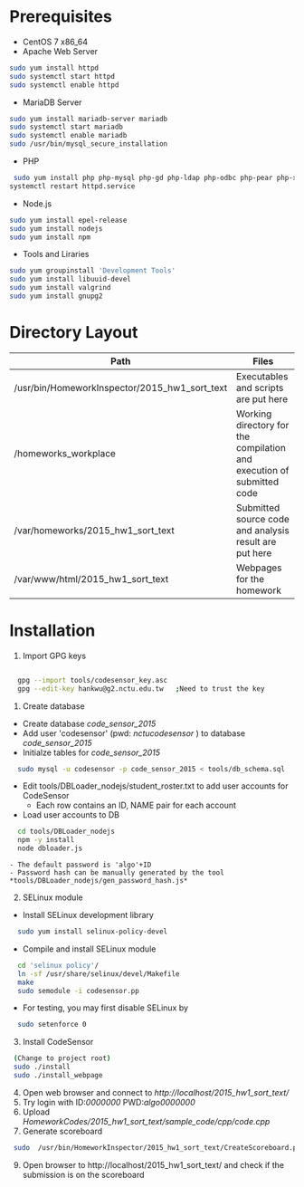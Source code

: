 
# Prerequisites
 - CentOS 7 x86_64
 - Apache Web Server

  ```sh
  sudo yum install httpd
  sudo systemctl start httpd
  sudo systemctl enable httpd
  ```
 - MariaDB Server

  ```sh
  sudo yum install mariadb-server mariadb
  sudo systemctl start mariadb
  sudo systemctl enable mariadb
  sudo /usr/bin/mysql_secure_installation
  ```
 - PHP

  ```sh
   sudo yum install php php-mysql php-gd php-ldap php-odbc php-pear php-xml php-xmlrpc php-mbstring php-snmp php-soap curl curl-devel 
  systemctl restart httpd.service 
  ```
 - Node.js

  ```sh
  sudo yum install epel-release
  sudo yum install nodejs
  sudo yum install npm
  ```
 - Tools and Liraries
 
  ```sh
  sudo yum groupinstall 'Development Tools'
  sudo yum install libuuid-devel
  sudo yum install valgrind
  sudo yum install gnupg2
  ```

# Directory Layout
| Path  | Files |
| ------------- | ------------- |
| /usr/bin/HomeworkInspector/2015_hw1_sort_text  | Executables and scripts are put here  |
| /homeworks_workplace  | Working directory for the compilation and execution of submitted code |
| /var/homeworks/2015_hw1_sort_text | Submitted source code and analysis result are put here |
| /var/www/html/2015_hw1_sort_text | Webpages for the homework |


# Installation 

1. Import GPG keys
  ```sh
  
    gpg --import tools/codesensor_key.asc
    gpg --edit-key hankwu@g2.nctu.edu.tw   ;Need to trust the key
  ```
1. Create database
 - Create database *code_sensor_2015*
 - Add user 'codesensor' (pwd: *nctucodesensor* ) to database *code_sensor_2015*
 - Initialze tables for *code_sensor_2015*
  ```sh
    sudo mysql -u codesensor -p code_sensor_2015 < tools/db_schema.sql
  ```
 - Edit tools/DBLoader_nodejs/student_roster.txt to add user accounts for CodeSensor
    - Each row contains an ID, NAME pair for each account
 - Load user accounts to DB
  ```sh
    cd tools/DBLoader_nodejs
    npm -y install
    node dbloader.js
  ```
    - The default password is 'algo'+ID
    - Password hash can be manually generated by the tool *tools/DBLoader_nodejs/gen_password_hash.js*
  
2. SELinux module
 - Install SELinux development library
  ```sh
    sudo yum install selinux-policy-devel
  ```
 - Compile and install SELinux module
  ```sh
    cd 'selinux policy'/
    ln -sf /usr/share/selinux/devel/Makefile
    make 
    sudo semodule -i codesensor.pp
  ```
 - For testing, you may first disable SELinux by 
  ```sh
    sudo setenforce 0 
  ```

3. Install CodeSensor
 ```sh
  (Change to project root)
  sudo ./install
  sudo ./install_webpage
 ```
4. Open web browser and connect to *http://localhost/2015_hw1_sort_text/*
5. Try login with ID:*0000000*   PWD:*algo0000000*
6. Upload *HomeworkCodes/2015_hw1_sort_text/sample_code/cpp/code.cpp*
8. Generate scoreboard
 ```sh
  sudo  /usr/bin/HomeworkInspector/2015_hw1_sort_text/CreateScoreboard.php
 ```
9. Open browser to http://localhost/2015_hw1_sort_text/ and check if the submission is on the scoreboard

